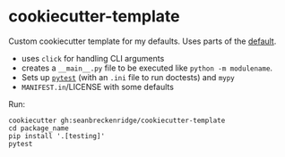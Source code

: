 # cookiecutter-template

Custom cookiecutter template for my defaults. Uses parts of the [default](https://github.com/audreyr/cookiecutter-pypackage).

* uses `click` for handling CLI arguments
* creates a `__main__.py` file to be executed like `python -m modulename`.
* Sets up [`pytest`](https://docs.pytest.org/en/latest/) (with an `.ini` file to run doctests) and `mypy`
* `MANIFEST.in`/LICENSE with some defaults

Run:

```
cookiecutter gh:seanbreckenridge/cookiecutter-template
cd package_name
pip install '.[testing]'
pytest
```
